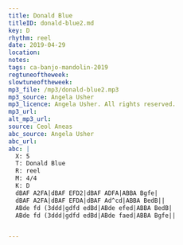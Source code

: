 ```yaml
---
title: Donald Blue
titleID: donald-blue2.md
key: D
rhythm: reel
date: 2019-04-29
location:
notes:
tags: ca-banjo-mandolin-2019
regtuneoftheweek:
slowtuneoftheweek:
mp3_file: /mp3/donald-blue2.mp3
mp3_source: Angela Usher
mp3_licence: Angela Usher. All rights reserved.
mp3_url:
alt_mp3_url:
source: Ceol Aneas
abc_source: Angela Usher
abc_url:
abc: |
  X: 5
  T: Donald Blue
  R: reel
  M: 4/4
  K: D
  dBAF A2FA|dBAF EFD2|dBAF ADFA|ABBA Bgfe|
  dBAF A2FA|dBAF EFDA|dBAF Ad^cd|ABBA BedB||
  ABde fd (3ddd|gdfd edBd|ABde efed|ABBA BedB|
  ABde fd (3ddd|gdfd edBd|ABde faed|ABBA Bgfe||


---
```

